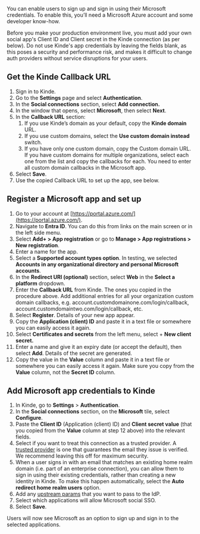 
You can enable users to sign up and sign in using their Microsoft credentials. To enable this, you’ll need a Microsoft Azure account and some developer know-how.

<Aside type="warning" title="Social sign in for production environments">

Before you make your production environment live, you must add your own social app's Client ID and Client secret in the Kinde connection (as per below). Do not use Kinde's app credentials by leaving the fields blank, as this poses a security and performance risk, and makes it difficult to change auth providers without service disruptions for your users.

</Aside>

## **Get the Kinde Callback URL**

1. Sign in to Kinde.
2. Go to the **Settings** page and select **Authentication**.
3. In the **Social connections** section, select **Add connection.**
4. In the window that opens, select **Microsoft**, then select **Next**.
5. In the **Callback URL** section:
   1. If you use Kinde’s domain as your default, copy the **Kinde domain** URL.
   2. If you use custom domains, select the **Use custom domain instead** switch.
   3. If you have only one custom domain, copy the Custom domain URL. If you have custom domains for multiple organizations, select each one from the list and copy the callbacks for each. You need to enter all custom domain callbacks in the Microsoft app.
6. Select **Save**.
7. Use the copied Callback URL to set up the app, see below.

## Register a Microsoft app and set up

1. Go to your account at [https://portal.azure.com/](https://portal.azure.com/).
2. Navigate to **Entra ID**. You can do this from links on the main screen or in the left side menu.
3. Select **Add+ > App registration** or go to **Manage > App registrations > New registration**.
4. Enter a name for the app.
5. Select a **Supported account types option**. In testing, we selected **Accounts in any organizational directory and personal Microsoft accounts**.
6. In the **Redirect URI (optional)** section, select **Web** in the **Select a platform** dropdown.
7. Enter the **Callback URL** from Kinde. The ones you copied in the procedure above. Add additional entries for all your organization custom domain callbacks, e.g. account.customdomainone.com/login/callback, account.customdomaintwo.com/login/callback, etc.
8. Select **Register**. Details of your new app appear.
9. Copy the **Application (client) ID** and paste it in a text file or somewhere you can easily access it again.
10. Select **Certificates and secrets** from the left menu, select + **New client secret.**
11. Enter a name and give it an expiry date (or accept the default), then select **Add**. Details of the secret are generated.
12. Copy the value in the **Value** column and paste it in a text file or somewhere you can easily access it again. Make sure you copy from the **Value** column, not the **Secret ID** column.

## Add Microsoft app credentials to Kinde

1. In Kinde, go to **Settings** > **Authentication**.
2. In the **Social connections** section, on the **Microsoft** tile, select **Configure**.
3. Paste the **Client ID** (Application (client) ID) and **Client secret value** (that you copied from the **Value** column at step 12 above) into the relevant fields.
4. Select if you want to treat this connection as a trusted provider. A [trusted provider](/authenticate/about-auth/identity-and-verification/) is one that guarantees the email they issue is verified. We recommend leaving this off for maximum security.
5. When a user signs in with an email that matches an existing home realm domain (i.e. part of an enterprise connection), you can allow them to sign in using their existing credentials, rather than creating a new identity in Kinde. To make this happen automatically, select the **Auto redirect home realm users** option. 
6. Add any [upstream params](/authenticate/auth-guides/pass-params-idp/) that you want to pass to the IdP.
7. Select which applications will allow Microsoft social SSO.
8. Select **Save**.

Users will now see Microsoft as an option to sign up and sign in to the selected applications.
